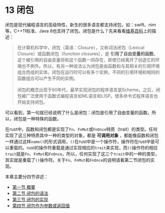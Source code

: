 # 13 闭包
闭包是现代编程语言的高级特性，新生的很多语言都支持闭包，如：swift、nim等，C++11标准、Java 8也支持了闭包。闭包是什么？先来看看[维基百科][wiki]上的描述：
>在计算机科学中，闭包（英语：Closure），又称词法闭包（Lexical Closure）或函数闭包（function closures），是 __引用了自由变量的函数__。这个被引用的自由变量将和这个函数一同存在，即使已经离开了创造它的环境也不例外。所以，有另一种说法认为闭包是由函数和与其相关的引用环境组合而成的实体。闭包在运行时可以有多个实例，不同的引用环境和相同的函数组合可以产生不同的实例。<br /><br />
闭包的概念出现于60年代，最早实现闭包的程序语言是Scheme。之后，闭包被广泛使用于函数式编程语言如ML语言和LISP。很多命令式程序语言也开始支持闭包。

[wiki]:https://zh.wikipedia.org/wiki/%E9%97%AD%E5%8C%85_(%E8%AE%A1%E7%AE%97%E6%9C%BA%E7%A7%91%E5%AD%A6)

可以看到，第一句就已经说明了什么是闭包：闭包是引用了自由变量的函数。所以，闭包是一种特殊的函数。

在rust中，函数和闭包都是实现了`Fn`、`FnMut`或`FnOnce`特质（trait）的类型。任何实现了这三种特质其中一种的类型的对象，都是 __可调用对象__ ，都能像函数和闭包一样通过这样`name()`的形式调用，`()`在rust中是一个操作符，操作符在rust中是可以重载的。rust的操作符重载是通过实现相应的`trait`来实现，而`()`操作符的相应`trait`就是`Fn`、`FnMut`和`FnOnce`，所以，任何实现了这三个`trait`中的一种的类型，其实就是重载了`()`操作符。关于`Fn`、`FnMut`和`FnOnce`的说明请看第二节闭包的实现。

本章主要分四节讲述：

* [第一节 概要](overview.md)
* [第二节 闭包的语法](syntax.md)
* [第三节 闭包的实现](implementation.md)
* [第四节 闭包作为参数或返回值](as_argument_return_value.md)
